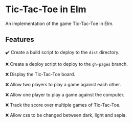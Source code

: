 # Tic-Tac-Toe in Elm

An implementation of the game Tic-Tac-Toe in Elm.

## Features

✔️ ️Create a build script to deploy to the `dist` directory.

❌ ️Create a deploy script to deploy to the `gh-pages` branch.

❌ Display the Tic-Tac-Toe board.

❌ Allow two players to play a game against each other.

❌ Allow one player to play a game against the computer.

❌ Track the score over multiple games of Tic-Tac-Toe.

❌ Allow css to be changed between dark, light and sepia.
